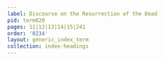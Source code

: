 ```yaml
---
label: Discourse on the Resurrection of the Dead
pid: term820
pages: 11|12|13|14|15|241
order: '0234'
layout: generic_index_term
collection: index-headings
---
```

